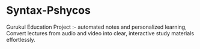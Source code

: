# Syntax-Pshycos
Gurukul Education Project :- automated notes and personalized learning, Convert lectures from audio and video into clear, interactive study materials effortlessly.

